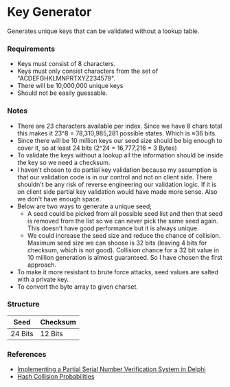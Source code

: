 # Key Generator

Generates unique keys that can be validated without a lookup table.


### Requirements
- Keys must consist of 8 characters.
- Keys must only consist characters from the set of "ACDEFGHKLMNPRTXYZ234579".
- There will be 10,000,000 unique keys
- Should not be easily guessable.

### Notes
- There are 23 characters available per index. Since we have 8 chars total this makes it 23^8 = 78,310,985,281 possible states. Which is ≈36 bits.
- Since there will be 10 million keys our seed size should be big enough to cover it, so at least 24 bits (2^24 = 16,777,216 = 3 Bytes)
- To validate the keys without a lookup all the information should be inside the key so we need a checksum. 
- I haven't chosen to do partial key validation because my assumption is that our validation code is in our control and not on client side. There shouldn't be any risk of reverse engineering our validation logic. If it is on client side partial key validation would have made more sense. Also we don't have enough space.
- Below are two ways to generate a unique seed;
  - A seed could be picked from all possible seed list and then that seed is removed from the list so we can never pick the same seed again. This doesn't have good performance but it is always unique.
  - We could increase the seed size and reduce the chance of collision. Maximum seed size we can shoose is 32 bits (leaving 4 bits for checksum, which is not good). Collision chance for a 32 bit value in 10 million generation is almost guaranteed. So I have chosen the first approach.
- To make it more resistant to brute force attacks, seed values are salted with a private key.
- To convert the byte array to given charset.


 ### Structure

| Seed    | Checksum |
| ------- | -------- |
| 24 Bits | 12 Bits  |


### References

- [Implementing a Partial Serial Number Verification System in Delphi](https://www.brandonstaggs.com/2007/07/26/implementing-a-partial-serial-number-verification-system-in-delphi/)
- [Hash Collision Probabilities](https://preshing.com/20110504/hash-collision-probabilities/)